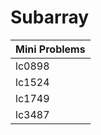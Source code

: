 # Subarray

| Mini Problems |
| ------------- |
| lc0898        |
| lc1524        |
| lc1749        |
| lc3487        |
